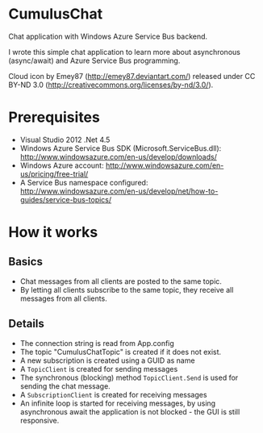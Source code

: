 CumulusChat
===========

Chat application with Windows Azure Service Bus backend.

I wrote this simple chat application to learn more about asynchronous (async/await) and Azure Service Bus programming.

Cloud icon by Emey87 (http://emey87.deviantart.com/) released under CC BY-ND 3.0 (http://creativecommons.org/licenses/by-nd/3.0/).

# Prerequisites #

* Visual Studio 2012 .Net 4.5
* Windows Azure Service Bus SDK (Microsoft.ServiceBus.dll): http://www.windowsazure.com/en-us/develop/downloads/
* Windows Azure account: http://www.windowsazure.com/en-us/pricing/free-trial/
* A Service Bus namespace configured: http://www.windowsazure.com/en-us/develop/net/how-to-guides/service-bus-topics/


# How it works #
## Basics ##
* Chat messages from all clients are posted to the same topic.
* By letting all clients subscribe to the same topic, they receive all messages from all clients.

## Details ##
* The connection string is read from App.config
* The topic "CumulusChatTopic" is created if it does not exist.
* A new subscription is created using a GUID as name
* A `TopicClient` is created for sending messages
* The synchronous (blocking) method `TopicClient.Send` is used for sending the chat message.
* A `SubscriptionClient` is created for receiving messages
* An infinite loop is started for receiving messages, by using asynchronous await the application is not blocked - the GUI is still responsive.
